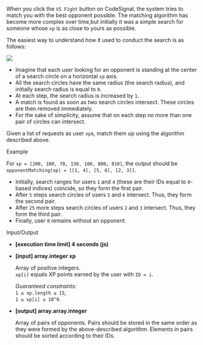 
When you click the  `VS Fight`  button on CodeSignal, the system tries to match you with the best opponent possible. The matching algorithm has become more complex over time,but initially it was a simple search for someone whose  `xp`  is as close to yours as possible.

The easiest way to understand how it used to conduct the search is as follows:

![](https://codesignal.s3.amazonaws.com/tasks/opponentMatching/img/example.jpg?_tm=1582075577669)

-   Imagine that each user looking for an opponent is standing at the center of a search circle on a horizontal  `xp`  axis.
-   All the search circles have the same radius (the search radius), and initially search radius is equal to  `0`.
-   At each step, the search radius is increased by  `1`.
-   A match is found as soon as two search circles intersect. These circles are then removed immediately.
-   For the sake of simplicity, assume that on each step no more than one pair of circles can intersect.

Given a list of requests as user  `xp`s, match them up using the algorithm described above.

Example

For  `xp = [200, 100, 70, 130, 100, 800, 810]`, the output should be  
`opponentMatching(xp) = [[1, 4], [5, 6], [2, 3]]`.

-   Initially, search ranges for users  `1`  and  `4`  (these are their IDs equal to  `0`-based indices) coincide, so they form the first pair.
-   After  `5`  steps search circles of users  `5`  and  `6`  intersect. Thus, they form the second pair.
-   After  `25`  more steps search circles of users  `2`  and  `3`  intersect. Thus, they form the third pair.
-   Finally, user  `0`  remains without an opponent.

Input/Output

-   **[execution time limit] 4 seconds (js)**
    
-   **[input] array.integer xp**
    
    Array of positive integers.  
    `xp[i]`  equals XP points earned by the user with  `ID = i`.
    
    _Guaranteed constraints:_  
    `1 ≤ xp.length ≤ 15`,  
    `1 ≤ xp[i] ≤ 10^9`.
    
-   **[output] array.array.integer**
    
    Array of pairs of opponents. Pairs should be stored in the same order as they were formed by the above-described algorithm. Elements in pairs should be sorted according to their IDs.
